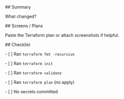 \## Summary

What changed?



\## Screens / Plans

Paste the Terraform plan or attach screenshots if helpful.



\## Checklist

\- \[ ] Ran `terraform fmt -recursive`

\- \[ ] Ran `terraform init`

\- \[ ] Ran `terraform validate`

\- \[ ] Ran `terraform plan` (no apply)

\- \[ ] No secrets committed



